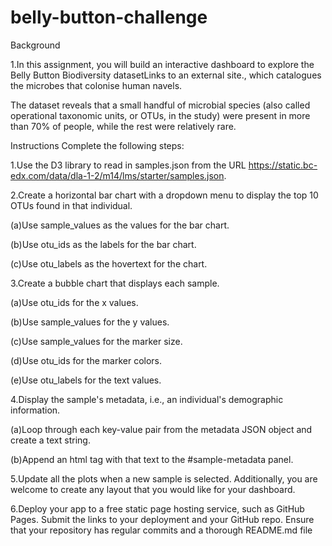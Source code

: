 # belly-button-challenge

Background

1.In this assignment, you will build an interactive dashboard to explore the Belly Button Biodiversity datasetLinks to an external site., which catalogues the microbes that colonise human navels.

The dataset reveals that a small handful of microbial species (also called operational taxonomic units, or OTUs, in the study) were present in more than 70% of people, while the rest were relatively rare.

Instructions
Complete the following steps:

1.Use the D3 library to read in samples.json from the URL https://static.bc-edx.com/data/dla-1-2/m14/lms/starter/samples.json.

2.Create a horizontal bar chart with a dropdown menu to display the top 10 OTUs found in that individual.

(a)Use sample_values as the values for the bar chart.

(b)Use otu_ids as the labels for the bar chart.

(c)Use otu_labels as the hovertext for the chart.


3.Create a bubble chart that displays each sample.

(a)Use otu_ids for the x values.

(b)Use sample_values for the y values.

(c)Use sample_values for the marker size.

(d)Use otu_ids for the marker colors.

(e)Use otu_labels for the text values.

4.Display the sample's metadata, i.e., an individual's demographic information.

(a)Loop through each key-value pair from the metadata JSON object and create a text string.

(b)Append an html tag with that text to the #sample-metadata panel.

5.Update all the plots when a new sample is selected. Additionally, you are welcome to create any layout that you would like for your dashboard. 

6.Deploy your app to a free static page hosting service, such as GitHub Pages. Submit the links to your deployment and your GitHub repo. Ensure that your repository has regular commits and a thorough README.md file


